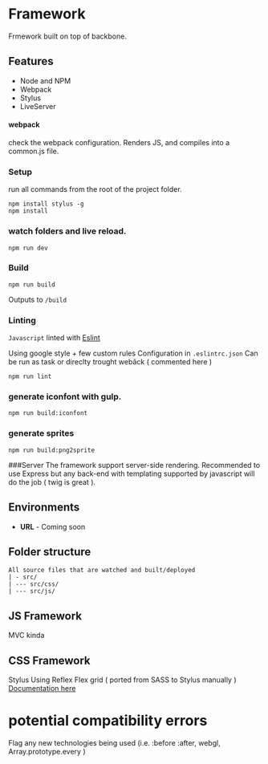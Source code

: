 # Framework
Frmework built on top of backbone.

## Features

- Node and NPM
- Webpack
- Stylus
- LiveServer

#### webpack
check the webpack configuration. Renders JS, and compiles into a common.js file.

### Setup

run all commands from the root of the project folder.
```
npm install stylus -g
npm install
```

### watch folders and live reload.
```
npm run dev
```

### Build
```	npm run build ```

Outputs to `/build`

### Linting
`Javascript` linted with [Eslint](http://eslint.org/)

Using google style + few custom rules
Configuration in `.eslintrc.json`
Can be run as task or direclty trought webâck ( commented here )

	npm run lint

### generate iconfont with gulp.
```
npm run build:iconfont
```

### generate sprites
```
npm run build:png2sprite
```

###Server
The framework support server-side rendering.
Recommended to use Express but any back-end with templating supported by javascript will do the job ( twig is great ).

## Environments

- **URL** - Coming soon

## Folder structure
```
All source files that are watched and built/deployed
| - src/
| --- src/css/
| --- src/js/

```

## JS Framework
MVC kinda

## CSS Framework
Stylus
Using Reflex Flex grid ( ported from SASS to Stylus manually )
[Documentation here](http://leejordan.github.io/reflex/docs/)


# potential compatibility errors

Flag any new technologies being used (i.e. :before :after, webgl, Array.prototype.every )
